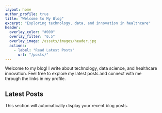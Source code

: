 ```yaml
---
layout: home
author_profile: true
title: "Welcome to My Blog"
excerpt: "Exploring technology, data, and innovation in healthcare"
header:
  overlay_color: "#000"
  overlay_filter: "0.5"
  overlay_image: /assets/images/header.jpg
  actions:
    - label: "Read Latest Posts"
      url: "/posts/"
---
```


Welcome to my blog! I write about technology, data science, and healthcare innovation. Feel free to explore my latest posts and connect with me through the links in my profile.

## Latest Posts

This section will automatically display your recent blog posts.